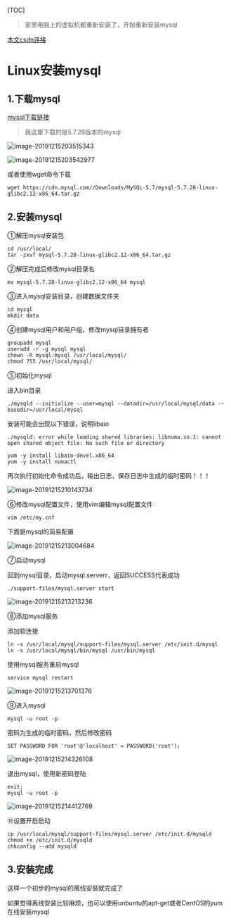 [TOC]

> 家里电脑上的虚拟机都重新安装了，开始重新安装mysql

[本文csdn连接](https://blog.csdn.net/sinat_32602455/article/details/103554241)



# Linux安装mysql

## 1.下载mysql

[mysql下载链接](https://dev.mysql.com/downloads/mysql/)

> 我这里下载的是5.7.28版本的mysql

![image-20191215203515343](C:\Users\xl521\AppData\Roaming\Typora\typora-user-images\image-20191215203515343.png)

![image-20191215203542977](C:\Users\xl521\AppData\Roaming\Typora\typora-user-images\image-20191215203542977.png)

或者使用wget命令下载

```shell
wget https://cdn.mysql.com//Downloads/MySQL-5.7/mysql-5.7.28-linux-glibc2.12-x86_64.tar.gz
```



## 2.安装mysql

①解压mysql安装包

```shell
cd /usr/local/
tar -zxvf mysql-5.7.28-linux-glibc2.12-x86_64.tar.gz
```

②解压完成后修改mysql目录名

```shell
mv mysql-5.7.28-linux-glibc2.12-x86_64 mysql
```

③进入mysql安装目录，创建数据文件夹

```shel
cd mysql
mkdir data
```

④创建mysql用户和用户组，修改mysql目录拥有者

```shell
groupadd mysql
useradd -r -g mysql mysql
chown -R mysql:mysql /usr/local/mysql/
chmod 755 /usr/local/mysql/
```

⑤初始化mysql

进入bin目录

```shell
./mysqld --initialize --user=mysql --datadir=/usr/local/mysql/data --basedir=/usr/local/mysql
```

安装可能会出现以下错误，说明libaio

```shell
./mysqld: error while loading shared libraries: libnuma.so.1: cannot open shared object file: No such file or directory 
```

```shell
yum -y install libaio-devel.x86_64
yum -y install numactl
```

再次执行初始化命令成功后，输出日志，保存日志中生成的临时密码！！！



![image-20191215210143734](C:\Users\xl521\AppData\Roaming\Typora\typora-user-images\image-20191215210143734.png)

⑥修改mysql配置文件，使用vim编辑mysql配置文件

```
vim /etc/my.cnf
```

下面是mysql的简易配置

![image-20191215213004684](C:\Users\xl521\AppData\Roaming\Typora\typora-user-images\image-20191215213004684.png)



⑦启动mysql

回到mysql目录，启动mysql.serverr，返回SUCCESS代表成功

```shell
./support-files/mysql.server start
```

![image-20191215213213236](C:\Users\xl521\AppData\Roaming\Typora\typora-user-images\image-20191215213213236.png)

⑧添加mysql服务

添加软连接

```
ln -s /usr/local/mysql/support-files/mysql.server /etc/init.d/mysql
ln -s /usr/local/mysql/bin/mysql /usr/bin/mysql
```

使用mysql服务重启mysql

```shell
service mysql restart
```

![image-20191215213701376](C:\Users\xl521\AppData\Roaming\Typora\typora-user-images\image-20191215213701376.png)

⑨进入mysql

```shell
mysql -u root -p
```

密码为生成的临时密码，然后修改密码

```mysql
SET PASSWORD FOR 'root'@'localhost' = PASSWORD('root');
```

![image-20191215214326108](C:\Users\xl521\AppData\Roaming\Typora\typora-user-images\image-20191215214326108.png)



退出mysql，使用新密码登陆

```mysql
exit;
mysql -u root -p
```



![image-20191215214412769](C:\Users\xl521\AppData\Roaming\Typora\typora-user-images\image-20191215214412769.png)

⑩设置开启启动

```shell
cp /usr/local/mysql/support-files/mysql.server /etc/init.d/mysqld
chmod +x /etc/init.d/mysqld
chkconfig --add mysqld
```





## 3.安装完成

这样一个初步的mysql的离线安装就完成了

如果觉得离线安装比较麻烦，也可以使用unbuntu的apt-get或者CentOS的yum在线安装mysql